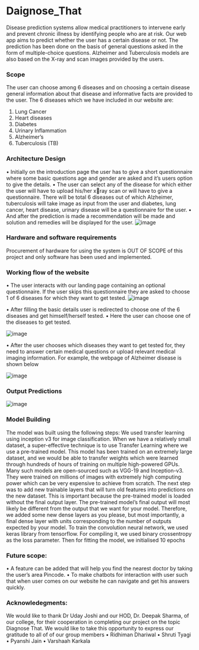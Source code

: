 # Daignose_That
Disease prediction systems allow medical practitioners to intervene early and prevent chronic  illness by identifying people who are at risk. Our web app aims to predict whether the user has a certain disease or not. The prediction  has been done on the basis of general questions asked in the form of multiple-choice  questions.  Alzheimer and Tuberculosis models are also based on the X-ray and scan images provided by  the users. 
### Scope
The user can choose among 6 diseases and on choosing a certain disease general information 
about that disease and informative facts are provided to the user. 
The 6 diseases which we have included in our website are:
1. Lung Cancer 
2. Heart diseases
3. Diabetes 
4. Urinary Inflammation 
5. Alzheimer’s 
6. Tuberculosis (TB)

### Architecture Design
• Initially on the introduction page the user has to give a short questionnaire where some basic 
questions age and gender are asked and it’s users option to give the details.
• The user can select any of the disease for which either the user will have to upload his/her xray scan or will have to give a questionnaire. There will be total 6 diseases out of which 
Alzheimer, tuberculosis will take image as input from the user and diabetes, lung cancer, heart 
disease, urinary disease will be a questionnaire for the user. 
• And after the prediction is made a recommendation will be made and solution and remedies 
will be displayed for the user.
![image](https://user-images.githubusercontent.com/93005927/226123830-a8dcc6fb-4e84-4992-8ac5-036be44d27ff.png)

### Hardware and software requirements
Procurement of hardware for using the system is OUT OF SCOPE of this project and only software has been used and implemented.

### Working flow of the website
• The user interacts with our landing page containing an optional questionnaire. If the user skips this questionnaire they are asked to choose 1 of 6 diseases for which they want to get tested.
![image](https://user-images.githubusercontent.com/93005927/226124337-6fd41b34-881f-457d-b13f-c3ff31078253.png)

• After filling the basic details user is redirected to choose one of the 6 diseases and get 
himself/herself tested.
• Here the user can choose one of the diseases to get tested.

![image](https://user-images.githubusercontent.com/93005927/226124482-1bda5acc-f9e3-4bd6-bd2c-968555173207.png)

• After the user chooses which diseases they want to get tested for, they need to answer certain 
medical questions or upload relevant medical imaging information. 
For example, the webpage of Alzheimer disease is shown below

![image](https://user-images.githubusercontent.com/93005927/226128051-f9e77ed6-a881-4303-a6ab-d00827a27b30.png)

### Output Predictions
![image](https://user-images.githubusercontent.com/93005927/226128212-cc8c904e-fa9e-4c89-9dbb-6bb5d7ae96b4.png)

### Model Building  
The model was built using the following steps:
We used transfer learning using inception v3 for image classification. When we have a 
relatively small dataset, a super-effective technique is to use Transfer Learning where we use 
a pre-trained model. This model has been trained on an extremely large dataset, and we would 
be able to transfer weights which were learned through hundreds of hours of training on 
multiple high-powered GPUs. Many such models are open-sourced such as VGG-19 and 
Inception-v3. They were trained on millions of images with extremely high computing power 
which can be very expensive to achieve from scratch.
The next step was to add new trainable layers that will turn old features into predictions on 
the new dataset. This is important because the pre-trained model is loaded without the final 
output layer.
The pre-trained model’s final output will most likely be different from the output that we want 
for your model.
Therefore, we added some new dense layers as you please, but most importantly, a final dense 
layer with units corresponding to the number of outputs expected by your model.
To train the convolution neural network, we used keras library from tensorflow. For 
compiling it, we used binary crossentropy as the loss parameter.
Then for fitting the model, we initialised 10 epochs

### Future scope:
• A feature can be added that will help you find the nearest doctor by taking the user’s area 
Pincode.
• To make chatbots for interaction with user such that when user comes on our website he can 
navigate and get his answers quickly.

### Acknowledegments:
We would like to thank Dr Uday Joshi and our HOD, Dr. Deepak Sharma, of our college, for 
their cooperation in completing our project on the topic Diagnose That.
We would like to take this opportunity to express our gratitude to all of of our group members 
• Ridhiman Dhariwal
• Shruti Tyagi
• Pyanshi Jain
• Varshaah Karkala



